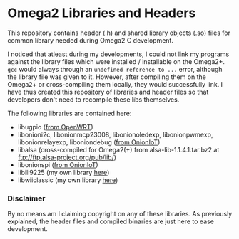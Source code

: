 # Omega2 Libraries and Headers

This repository contains header (.h) and shared library objects (.so) files for common library needed during Omega2 C development.

I noticed that atleast during my developments, I could not link my programs against the library files which were installed / installable on the Omega2+. `gcc` would always through an `undefined reference to ...` error, although the library file was given to it. However, after compiling them on the Omega2+ or cross-compiling them locally, they would successfully link. I have thus created this repository of libraries and header files so that developers don't need to recompile these libs themselves. 

The following libraries are contained here:
* libugpio ([from OpenWRT](https://dev.openwrt.org/export/35269/packages/libs/libugpio))
* libonioni2c, libonionmcp23008, libonionoledexp, libonionpwmexp, libonionrelayexp, liboniondebug ([from OnionIoT](https://github.com/OnionIoT/i2c-exp-driver/))
* libalsa (cross-compiled for Omega2(+) from alsa-lib-1.1.4.1.tar.bz2 at ftp://ftp.alsa-project.org/pub/lib/)
* libonionspi ([from OnionIoT](https://github.com/OnionIoT/spi-gpio-driver))
* libili9225 (my own library [here](https://github.com/gamer-cndg/omega2-ili9225))
* libwiiclassic (my own library [here](https://github.com/gamer-cndg/omega2-wii-classic-controller/))

### Disclaimer

By no means am I claiming copyright on any of these libraries. As previously explained, the header files and compiled binaries are just here to ease development.
